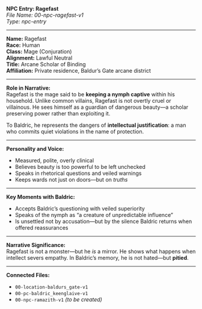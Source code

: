 **NPC Entry: Ragefast**  
*File Name: 00-npc-ragefast-v1*  
*Type: npc-entry*

---

**Name:** Ragefast  
**Race:** Human  
**Class:** Mage (Conjuration)  
**Alignment:** Lawful Neutral  
**Title:** Arcane Scholar of Binding  
**Affiliation:** Private residence, Baldur’s Gate arcane district

---

**Role in Narrative:**  
Ragefast is the mage said to be **keeping a nymph captive** within his household. Unlike common villains, Ragefast is not overtly cruel or villainous. He sees himself as a guardian of dangerous beauty—a scholar preserving power rather than exploiting it.

To Baldric, he represents the dangers of **intellectual justification**: a man who commits quiet violations in the name of protection.

---

**Personality and Voice:**  
- Measured, polite, overly clinical  
- Believes beauty is too powerful to be left unchecked  
- Speaks in rhetorical questions and veiled warnings  
- Keeps wards not just on doors—but on *truths*

---

**Key Moments with Baldric:**  
- Accepts Baldric’s questioning with veiled superiority  
- Speaks of the nymph as “a creature of unpredictable influence”  
- Is unsettled not by accusation—but by the silence Baldric returns when offered reassurances

---

**Narrative Significance:**  
Ragefast is not a monster—but he *is* a mirror. He shows what happens when intellect severs empathy. In Baldric’s memory, he is not hated—but **pitied**.

---

**Connected Files:**  
- `00-location-baldurs_gate-v1`  
- `00-pc-baldric_keenglaive-v1`  
- `00-npc-ramazith-v1` *(to be created)*
